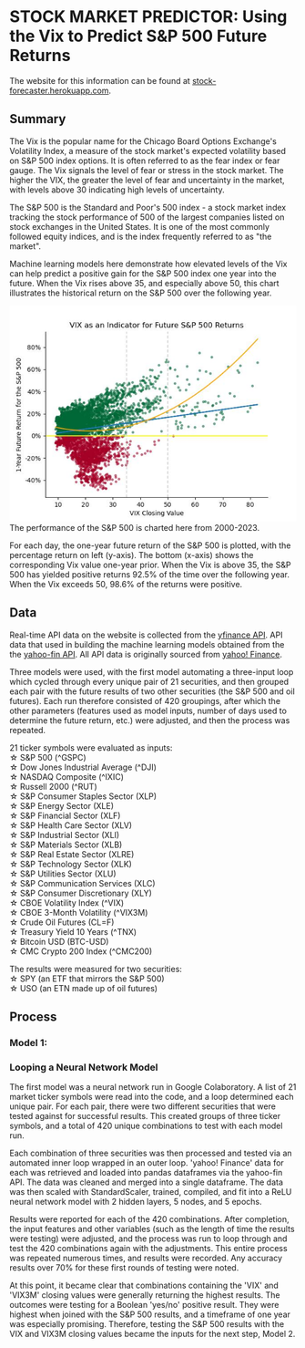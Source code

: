 # STOCK MARKET PREDICTOR: Using the Vix to Predict S&P 500 Future Returns

The website for this information can be found at [stock-forecaster.herokuapp.com](https://stock-forecaster.herokuapp.com/).


## Summary

The Vix is the popular name for the Chicago Board Options Exchange's Volatility Index, a measure of the stock market's expected volatility based on S&P 500 index options. It is often referred to as the fear index or fear gauge. The Vix signals the level of fear or stress in the stock market. The higher the VIX, the greater the level of fear and uncertainty in the market, with levels above 30 indicating high levels of uncertainty.

The S&P 500 is the Standard and Poor's 500 index - a stock market index tracking the stock performance of 500 of the largest companies listed on stock exchanges in the United States. It is one of the most commonly followed equity indices, and is the index frequently referred to as "the market".

Machine learning models here demonstrate how elevated levels of the Vix can help predict a positive gain for the S&P 500 index one year into the future. When the Vix rises above 35, and especially above 50, this chart illustrates the historical return on the S&P 500 over the following year.

![alt text](./static/images/vix_sp500_regressions.jpg)
The performance of the S&P 500 is charted here from 2000-2023.

For each day, the one-year future return of the S&P 500 is plotted, with the percentage return on left (y-axis). The bottom (x-axis) shows the corresponding Vix value one-year prior. When the Vix is above 35, the S&P 500 has yielded positive returns 92.5% of the time over the following year. When the Vix exceeds 50, 98.6% of the returns were positive.



## Data

Real-time API data on the website is collected from the [yfinance API](https://algotrading101.com/learn/yfinance-guide/). API data that used in building the machine learning models obtained from the the [yahoo-fin API](https://theautomatic.net/yahoo_fin-documentation/). All API data is originally sourced from [yahoo! Finance](https://finance.yahoo.com/).


Three models were used, with the first model automating a three-input loop which cycled through every unique pair of 21 securities, and then grouped each pair with the future results of two other securities (the S&P 500 and oil futures). Each run therefore consisted of 420 groupings, after which the other parameters (features used as model inputs, number of days used to determine the future return, etc.) were adjusted, and then the process was repeated.

21 ticker symbols were evaluated as inputs:  
☆ S&P 500 (^GSPC)  
☆ Dow Jones Industrial Average (^DJI)  
☆ NASDAQ Composite (^IXIC)  
☆ Russell 2000 (^RUT)  
☆ S&P Consumer Staples Sector (XLP)  
☆ S&P Energy Sector (XLE)  
☆ S&P Financial Sector (XLF)  
☆ S&P Health Care Sector (XLV)  
☆ S&P Industrial Sector (XLI)  
☆ S&P Materials Sector (XLB)  
☆ S&P Real Estate Sector (XLRE)  
☆ S&P Technology Sector (XLK)  
☆ S&P Utilities Sector (XLU)  
☆ S&P Communication Services (XLC)  
☆ S&P Consumer Discretionary (XLY)  
☆ CBOE Volatility Index (^VIX)  
☆ CBOE 3-Month Volatility (^VIX3M)  
☆ Crude Oil Futures (CL=F)  
☆ Treasury Yield 10 Years (^TNX)  
☆ Bitcoin USD (BTC-USD)  
☆ CMC Crypto 200 Index (^CMC200)


The results were measured for two securities:  
☆ SPY (an ETF that mirrors the S&P 500)  
☆ USO (an ETN made up of oil futures)



## Process

### Model 1:  
### Looping a Neural Network Model

The first model was a neural network run in Google Colaboratory. A list of 21 market ticker symbols were read into the code, and a loop determined each unique pair. For each pair, there were two different securities that were tested against for successful results. This created groups of three ticker symbols, and a total of 420 unique combinations to test with each model run.

Each combination of three securities was then processed and tested via an automated inner loop wrapped in an outer loop. 'yahoo! Finance' data for each was retrieved and loaded into pandas dataframes via the yahoo-fin API. The data was cleaned and merged into a single dataframe. The data was then scaled with StandardScaler, trained, compiled, and fit into a ReLU neural network model with 2 hidden layers, 5 nodes, and 5 epochs.

Results were reported for each of the 420 combinations. After completion, the input features and other variables (such as the length of time the results were testing) were adjusted, and the process was run to loop through and test the 420 combinations again with the adjustments. This entire process was repeated numerous times, and results were recorded. Any accuracy results over 70% for these first rounds of testing were noted.

At this point, it became clear that combinations containing the 'VIX' and 'VIX3M' closing values were generally returning the highest results. The outcomes were testing for a Boolean 'yes/no' positive result. They were highest when joined with the S&P 500 results, and a timeframe of one year was especially promising. Therefore, testing the S&P 500 results with the VIX and VIX3M closing values became the inputs for the next step, Model 2.



